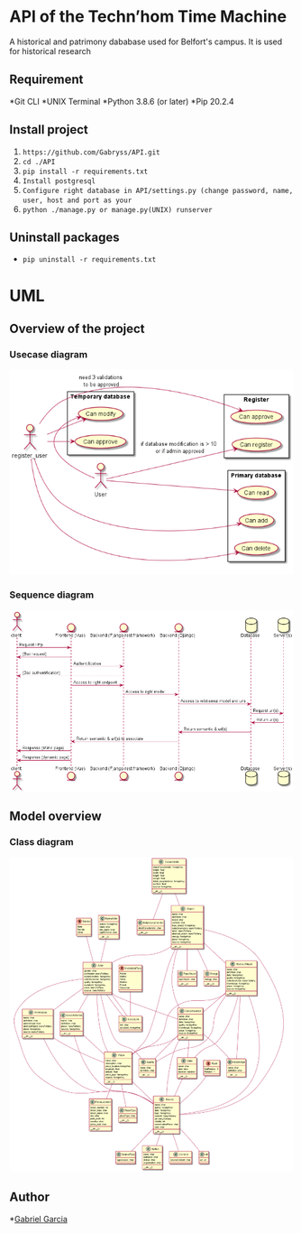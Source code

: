 # API of the Techn’hom Time Machine

A historical and patrimony dababase used for Belfort's campus.
It is used for historical research  


## Requirement
*Git CLI
*UNIX Terminal
*Python 3.8.6 (or later)
*Pip 20.2.4

## Install project
1. `https://github.com/Gabryss/API.git`
2. `cd ./API`
3. `pip install -r requirements.txt`
4. `Install postgresql`
5. `Configure right database in API/settings.py (change password, name, user, host and port as your`
6. `python ./manage.py or manage.py(UNIX) runserver`

## Uninstall packages
* `pip uninstall -r requirements.txt`


# UML
## Overview of the project

### Usecase diagram
![Usecase diagram](./diagrams/out/Usecase.png)

### Sequence diagram
![Architecture diagram](./diagrams/out/architecture_sequence.png)

## Model overview
### Class diagram
![Class diagram](./diagrams/out/model_overview.png)

## Author
*[Gabriel Garcia]()